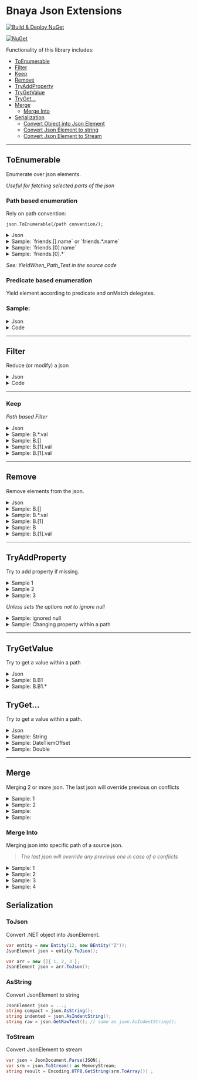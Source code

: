 # Bnaya Json Extensions  

[![Build & Deploy NuGet](https://github.com/bnayae/Bnaya.Extensions.Json/actions/workflows/Deploy.yml/badge.svg)](https://github.com/bnayae/Bnaya.Extensions.Json/actions/workflows/Deploy.yml)  

[![NuGet](https://img.shields.io/nuget/v/Bnaya.Extensions.Json.svg)](https://www.nuget.org/packages/Bnaya.Extensions.Json/) 

Functionality of this library includes:

- [ToEnumerable](#ToEnumerable)
- [Filter](#Filter)
- [Keep](#Keep)
- [Remove](#Remove)
- [TryAddProperty](#TryAddProperty)
- [TryGetValue](#TryGetValue)
- [TryGet...](#tryget)
- [Merge](#Merge)
  - [Merge Into](#Merge-Into)
- [Serialization](#Serialization)
  - [Convert Object into Json Element](#ToJson)
  - [Convert Json Element to string](#AsString)
  - [Convert Json Element to Stream](#ToStream)

---

## ToEnumerable 

Enumerate over json elements.

*Useful for fetching selected parts of the json* 

### Path based enumeration

Rely on path convention:

`json.ToEnumerable(/path convention/);`


<details><summary>Json</summary>
<blockquote>

``` json
{
  "friends": [
    {
      "name": "Yaron",    
      "id": 1
    },
    {
      "name": "Aviad",   
      "id": 2
    }
  ]
}
```

</blockquote>
</details>


<details><summary>Sample: `friends.[].name` or `friends.*.name`</summary>
<blockquote>

``` cs
var items = source.ToEnumerable("friends.[].name");
```
OR
``` cs
var items = source.ToEnumerable("friends.*.name");
```

RESULT
``` json
["Yaron", "Aviad"]
```

</blockquote>
</details>

<details><summary>Sample: `friends.[0].name`</summary>
<blockquote>

``` cs
var items = source.ToEnumerable("friends.[0].name");
```

RESULT
``` json
["Yaron"]
```

</blockquote>
</details>

<details><summary>Sample: `friends.[0].*`</summary>
<blockquote>

``` cs
var items = source.ToEnumerable("friends.[0].*");
```

RESULT
``` json
["Yaron",1]
```

</blockquote>
</details>

*See: YieldWhen_Path_Test in the source code*

### Predicate based enumeration

Yield element according to predicate and onMatch delegates.  

### Sample:

<details><summary>Json</summary>
<blockquote>

``` json
{
    "projects": [ {
        "key": "cloud-d",
        "duration": 8
    }, {
    "users": [{
        "rank": {
            "job": 10,
            "relationship": {
                "projects": [
                    { "key": "cloud-d", "team": 5 },
                    { "key": "cloud-x", "team": 32 }
                ]
            }
        },
    }]
}
```

</blockquote>
</details>

<details><summary>Code</summary>
<blockquote>

``` cs
TraverseInstruction Predicate(JsonElement current, IImmutableList<string> breadcrumbs)
{
    if (breadcrumbs.Count < 4)
        return ToChildren;

    if (breadcrumbs[^4] == "relationship" &&
        breadcrumbs[^3] == "projects" &&
        breadcrumbs[^1] == "key")
    {
        return new TraverseInstruction(Stop, TraverseAction.Take);
    }

    return ToChildren;
}
var items = source.ToEnumerable(Predicate);
```

</blockquote>
</details>

---

## Filter

Reduce (or modify) a json

<details><summary>Json</summary>
<blockquote>

JSON:
``` json
{
  "A": 10,
  "B": [
    { "Val": 40 },
    { "Val": 20 },
    { "Factor": 20 }
  ],
  "C": [0, 25, 50, 100 ],
  "Note": "Re-shape json"
}
```

</blockquote>
</details>


<details><summary>Code</summary>
<blockquote>

``` cs

TraverseInstruction Strategy(
                JsonElement e,
                IImmutableList<string> breadcrumbs)
{ 
    if (e.ValueKind == JsonValueKind.Number)
    {
        var val = e.GetInt32();
        if (val > 30)
            return TraverseInstruction.TakeOrReplace;
        return TraverseInstruction.SkipToSibling;
    }
    if (e.ValueKind == JsonValueKind.Array || e.ValueKind == JsonValueKind.Object)
        return TraverseInstruction.ToChildren;
    return TraverseInstruction.TakeOrReplace;
}

JsonElement target = source.Filter(Strategy);
```
Will result in:
``` cs
{
  "B": [ { "Val": 40 }],
  "C": [ 50, 100 ],
  "Note": "Re-shape json"
}
```

</blockquote>
</details>

---

### Keep

*Path based Filter*


<details><summary>Json</summary>
<blockquote>
``` json
{
  "A": 10,
  "B": [
    { "Val": 40 },
    { "Val": 20 },
    { "Factor": 20 }
  ],
  "C": [0, 25, 50, 100 ],
  "Note": "Re-shape json"
}
```

</blockquote>
</details>

<details><summary>Sample: B.*.val</summary>
<blockquote>

``` cs
var target = source.Keep("B.*.val");
```

RESULT

``` json
{"B":[{"Val":40},{"Val":20}]}
```

</blockquote>
</details>



<details><summary>Sample: B.[]</summary>
<blockquote>

``` cs
var target = source.Keep("B.[]");
```

RESULT

``` json
{"B":[{"Val":40},{"Val":20},{"Factor":20}]}
```

</blockquote>
</details>



<details><summary>Sample: B.[1].val</summary>
<blockquote>

``` cs
var target = source.Keep("B.[].Factor");
```

RESULT

``` json
{"B":[{"Factor":20}]}
```

</blockquote>
</details>

<details><summary>Sample: B.[1].val</summary>
<blockquote>

``` cs
var target = source.Keep("B.[1].val");
```

RESULT

``` json
{"B":[{"Val":20}]}
```

</blockquote>
</details>

---

## Remove

Remove elements from the json.

<details><summary>Json</summary>
<blockquote>

``` json
{
  "A": 10,
  "B": [
    { "Val": 40 },
    { "Val": 20 },
    { "Factor": 20 }
  ],
  "C": [0, 25, 50, 100 ],
  "Note": "Re-shape json"
}
```

</blockquote>
</details>

<details><summary>Sample: B.[]</summary>
<blockquote>

> ``` cs
> var target = source.Remove("B.[]");
> ```
> 
> RESULT
> 
> ``` json
> {"A":10,"C":[0,25,50,100],"Note":"Re-shape json"}
> ```

</blockquote>
</details>

<details><summary>Sample: B.*.val</summary>
<blockquote>

> ``` cs
> var target = source.Remove("B.*.val");
> ```
> 
> RESULT
> 
> ``` json
> {"A":10,"B":[{"Factor":20}],"C":[0,25,50,100],"Note":"Re-shape json"}
> ```

</blockquote>
</details>

<details><summary>Sample: B.[1]</summary>
<blockquote>

> ``` cs
> var target = source.Remove("B.[1]");
> ```
> 
> RESULT
> 
> ``` json
> {"A":10,"B":[{"Val":40},{"Factor":20}],"C":[0,25,50,100],"Note":"Re-shape json"}
> ```

</blockquote>
</details>

<details><summary>Sample: B</summary>
<blockquote>

> ``` cs
> var target = source.Remove("B");
> ```
> 
> RESULT
> 
> ``` json
> {"A":10,"C":[0,25,50,100],"Note":"Re-shape json"}
> ```

</blockquote>
</details>

<details><summary>Sample: B.[1].val</summary>
<blockquote>

> ``` cs
> var target = source.Remove("B.[1].val");
> ```
> 
> RESULT
> 
> ``` json
> {"A":10,"B":[{"Val":40},{"Val":20},{"Factor":20}],"C":[0,25,50,100],"Note":"Re-shape json"}
> ```

</blockquote>
</details>

---

## TryAddProperty

Try to add property if missing.


<details><summary>Sample 1</summary>
<blockquote>

```json
{ "A": 0, "B": 0 }
```

```cs
source.RootElement.TryAddProperty("C", 1);
```

Result in:
```json
{ "A": 0, "B": 0, "C": 1 }
```

</blockquote>
</details>

<details><summary>Sample 2</summary>
<blockquote>

```json
{ "A": 0, "B": 0, "C": 0 }
```

```cs
source.RootElement.TryAddProperty("C", 1);
```

Result in:
```json
{ "A": 0, "B": 0, "C": 0 }
```

</blockquote>
</details>

<details><summary>Sample: 3</summary>
<blockquote>

```json
{ "A": 0, "B": 0, "C": null }
```

```cs
var source = JsonDocument.Parse(json);
source.RootElement.TryAddProperty("C", 1);
```

Result in:
```json
{ "A": 0, "B": 0, "C": 1 }
```

</blockquote>
</details>

*Unless sets the options not to ignore null*


<details><summary>Sample: ignored null</summary>
<blockquote>

*Ignored null*

```cs
var options = new JsonPropertyModificatonOpions
{
    IgnoreNull = false
};
var source = JsonDocument.Parse(json);
source.RootElement.TryAddProperty("C", 1);
```

Result in:
```json
{ "A": 0, "B": 0, "C": null }
```

</blockquote>
</details>


<details><summary>Sample: Changing property within a path</summary>
<blockquote>

*Changing property within a path*

```json
{
  "X": {
    "Y": {
    	"A": 0,
    	"B": 0
    }
  },
  "Y": { "Q": 2 }
}
```

```cs
source.RootElement.TryAddProperty("X.Y", "C", 1);
```

Result in:
```json
{
  "X": {
      "Y": {
          "A": 0,
          "B": 0,  
          "C": 1
      }
  },
  "Y": { "Q": 2 }
}
```

</blockquote>
</details>

--- 

## TryGetValue

Try to get a value within a path


<details><summary>Json</summary>
<blockquote>

``` json
{
  "B": {
    "B1": ["Very", "Cool"],
    "B2": {
        "B21": {
          "B211": "OK"
        },
        "B22": 22,   
        "B23": true,
        "B24": 1.8,
        "B25": "2007-09-01T10:35:01",
        "B26": "2007-09-01T10:35:01+02"
    }
  }
}
```

</blockquote>
</details>

<details><summary>Sample: B.B1</summary>
<blockquote>

```cs
source.TryGetValue(out JsonElement value, "B.B1")
```

Result in:
```json
["Very","Cool"]
```

</blockquote>
</details>


<details><summary>Sample: B.B1.*</summary>
<blockquote>

```cs
source.TryGetValue(out JsonElement value, "B.B1.*")
```

Result in:
```json
Very
```

</blockquote>
</details>


## TryGet...

Try to get a value within a path.


<details><summary>Json</summary>
<blockquote>

``` json
{
  "B": {
    "B1": ["Very", "Cool"],
    "B2": {
        "B21": {
          "B211": "OK"
        },
        "B22": 22,   
        "B23": true,
        "B24": 1.8,
        "B25": "2007-09-01T10:35:01",
        "B26": "2007-09-01T10:35:01+02"
    }
  }
}
```

</blockquote>
</details>

<details><summary>Sample: String</summary>
<blockquote>

```cs
source.TryGetString(out JsonElement value, "B.B2.*.B211")
```

Result in: `OK`

</blockquote>
</details>

<details><summary>Sample: DateTiemOffset</summary>
<blockquote>

```cs
source.TryGetValue(out JsonElement value, "B.*.B26")
```

Result in: `2007-09-01T10:35:01+02`

</blockquote>
</details>

<details><summary>Sample: Double</summary>
<blockquote>

```cs
source.TryGetNumber(out double value, "B.B2.B24")
```

Result in: `1.8`

</blockquote>
</details>

---

## Merge

Merging 2 or more json.
The last json will override previous on conflicts

<details><summary>Sample: 1</summary>
<blockquote>

Source: `{ "A": 1 }` ,  Merged:  `{ "B": 2 }`

```cs
var target = source.Merge(merged);
```

Result in: `{"A":1,"b":2}`

</blockquote>
</details>


<details><summary>Sample: 2</summary>
<blockquote>

Source: `{ "A": 1 }` ,  Merged:  `{"B":2,"C":3}`

```cs
var target = source.Merge(merged);
```

Result in: `{ "A":1, "B":2, "C":3 }`

</blockquote>
</details>


<details><summary>Sample: </summary>
<blockquote>

Source: `{ "A": 1 }` ,  Merged1:  `{"B":2}` , Merged2: `{"C":3}`

```cs
var target = source.Merge(merged1, merged2);
```

Result in: `{ "A":1, "B":2, "C":3 }`

</blockquote>
</details>


<details><summary>Sample: </summary>
<blockquote>

Source: `{ "A": 1 }` 

```cs
var target = source.MergeObject(new { b = 2 });
```

Result in: `{"A":1, "B":2}`

</blockquote>
</details>

### Merge Into

Merging json into specific path of a source json.  
> *The last json will override any previous one in case of a conflicts*

<details><summary>Sample: 1</summary>
<blockquote>

Source
``` json
{ "A": 1, "B": { "B1":[1, 2, 3] }, "C": { "D": { "X":1, "Y":2 } } }
```

```cs
var target = source.MergeInto("C.D.X", 100);
```

Result in: `{ "A": 1, "B": { "B1":[1, 2, 3] }, "C": { "D": { "X":100, "Y":2 } } }`


</blockquote>
</details>

<details><summary>Sample: 2</summary>
<blockquote>

Source
``` json
{ "A": 1, "B": { "B1":[1, 2, 3] }, "C": { "D": { "X":1, "Y":2 } } }
```

Merged
``` json
{ "Z": 3}
```

```cs
var target = source.MergeInto("C.D", merged);
```

Result in: `{ "A": 1, "B": { "B1":[1, 2, 3] }, "C": { "D": { "X":1, "Y":2, "Z": 3 } } }`


</blockquote>
</details>

<details><summary>Sample: 3</summary>
<blockquote>

Source
``` json
{'A':1,'B': {'B1':1}}
```

Merged
``` json
{'B1':3, 'C':[1,2,3]}
```

```cs
var target = source.MergeInto("B", merged);
```

Result in: `{'A':1, 'B':{'B1':3, 'C':[1,2,3]}}`


</blockquote>
</details>

<details><summary>Sample: 4</summary>
<blockquote>

Source
``` json
{'A':1,'B':{'B1':[1,2,3]}}
```

```cs
var target = source.MergeInto("B.B1.[1]", 5);
```

Result in: `{'A':1, 'B':{'B1':[1,5,3]}}`


</blockquote>
</details>

## Serialization

### ToJson

Convert .NET object into JsonElement.

``` cs
var entity = new Entity(12, new BEntity("Z"));
JsonElement json = entity.ToJson();
```

``` cs
var arr = new []{ 1, 2, 3 };
JsonElement json = arr.ToJson();
```

### AsString

Convert JsonElement to string

``` cs
JsonElement json = ...;
string compact = json.AsString();
string indented = json.AsIndentString();
string raw = json.GetRawText(); // same as json.AsIndentString();
```

### ToStream

Convert JsonElement to stream 

``` cs
var json = JsonDocument.Parse(JSON);
var srm = json.ToStream() as MemoryStream;
string result = Encoding.UTF8.GetString(srm.ToArray()) ;
```

